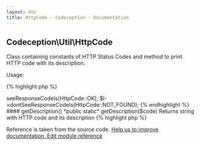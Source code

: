 ```yaml
---
layout: doc
title: HttpCode - Codeception - Documentation
---
```



## Codeception\Util\HttpCode



Class containing constants of HTTP Status Codes
and method to print HTTP code with its description.

Usage:

{% highlight php %}

<?php
use \Codeception\Util\HttpCode;

// using REST, PhpBrowser, or any Framework module
$I->seeResponseCodeIs(HttpCode::OK);
$I->dontSeeResponseCodeIs(HttpCode::NOT_FOUND);

{% endhighlight %}




#### getDescription()

 *public static* getDescription($code) 

Returns string with HTTP code and its description

{% highlight php %}

<?php
HttpCode::getDescription(200); // '200 (OK)'
HttpCode::getDescription(401); // '401 (Unauthorized)'

{% endhighlight %}

 * `param` $code
 * `return` mixed

[See source](https://github.com/Codeception/Codeception/blob/2.3/src/Codeception/Util/HttpCode.php#L155)

<p>&nbsp;</p><div class="alert alert-warning">Reference is taken from the source code. <a href="https://github.com/Codeception/Codeception/blob/2.3/src//Codeception/Util/HttpCode.php">Help us to improve documentation. Edit module reference</a></div>
